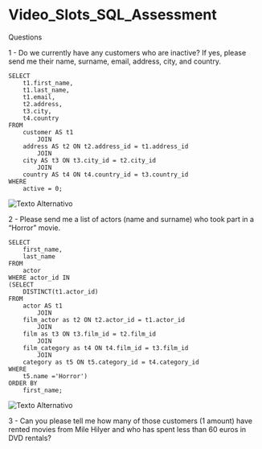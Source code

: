 # Video_Slots_SQL_Assessment

Questions

1 -	Do we currently have any customers who are inactive? If yes, please send me their name, surname, email, address, city, and country.
```
SELECT 
    t1.first_name,
    t1.last_name,
    t1.email,
    t2.address,
    t3.city,
    t4.country
FROM
    customer AS t1
        JOIN
    address AS t2 ON t2.address_id = t1.address_id
        JOIN
    city AS t3 ON t3.city_id = t2.city_id
        JOIN
    country AS t4 ON t4.country_id = t3.country_id
WHERE
    active = 0;
```
![Texto Alternativo](https://github.com/yurivlk/Video_Slots_SQL_Assessment/blob/main/Question%201.png?raw=true)

2 - Please send me a list of actors (name and surname) who took part in a “Horror” movie.
```
SELECT 
    first_name,
    last_name
FROM 
	actor
WHERE actor_id IN
(SELECT
	DISTINCT(t1.actor_id)
FROM 
	actor AS t1
		JOIN
	film_actor as t2 ON t2.actor_id = t1.actor_id
		JOIN
	film as t3 ON t3.film_id = t2.film_id
		JOIN
	film_category as t4 ON t4.film_id = t3.film_id
		JOIN
	category as t5 ON t5.category_id = t4.category_id
WHERE
	t5.name ='Horror')
ORDER BY
	first_name;
```
![Texto Alternativo](https://github.com/yurivlk/Video_Slots_SQL_Assessment/blob/main/images/Question%202.png?raw=true)

3 - Can you please tell me how many of those customers (1 amount) have rented movies from Mile Hilyer and who has spent less than 60 euros in DVD rentals?


